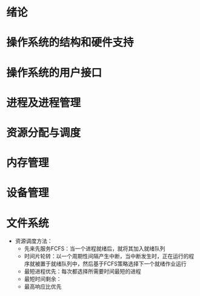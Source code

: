 # 绪论

# 操作系统的结构和硬件支持

# 操作系统的用户接口

# 进程及进程管理

# 资源分配与调度

# 内存管理

# 设备管理

# 文件系统


* 资源调度方法：
  * 先来先服务FCFS：当一个进程就绪后，就将其加入就绪队列
  * 时间片轮转：以一个周期性间隔产生中断，当中断发生时，正在运行的程序就被置于就绪队列中，然后基于FCFS策略选择下一个就绪作业运行
  * 最短进程优先：每次都选择所需要时间最短的进程
  * 最短时间剩余：
  * 最高响应比优先
  
